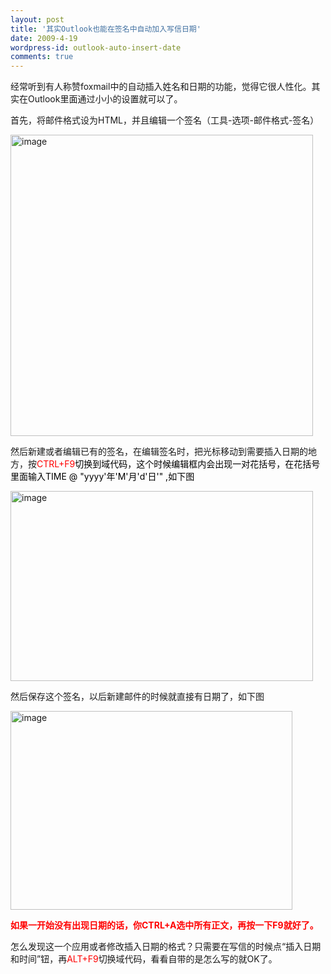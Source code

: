 ```yaml
---
layout: post
title: '其实Outlook也能在签名中自动加入写信日期'
date: 2009-4-19
wordpress-id: outlook-auto-insert-date
comments: true
---
```

经常听到有人称赞foxmail中的自动插入姓名和日期的功能，觉得它很人性化。其实在Outlook里面通过小小的设置就可以了。

首先，将邮件格式设为HTML，并且编辑一个签名（工具-选项-邮件格式-签名）

<a href="http://laoyang.yo2.cn/wp-content/uploads/300/30018/2009/04/image.png"><img style="border-right: 0px; border-top: 0px; display: inline; border-left: 0px; border-bottom: 0px" title="image" src="http://laoyang.yo2.cn/wp-content/uploads/300/30018/2009/04/image-thumb.png" border="0" alt="image" width="484" height="482" /></a>

然后新建或者编辑已有的签名，在编辑签名时，把光标移动到需要插入日期的地方，按<span style="color: #ff0000;">CTRL+F9</span><span style="color: #000000;">切换到域代码，这个时候编辑框内会出现一对花括号，在花括号里面输入TIME @ "yyyy'年'M'月'd'日'" ,如下图</span>

<a href="http://laoyang.yo2.cn/wp-content/uploads/300/30018/2009/04/image1.png"><img style="border-right: 0px; border-top: 0px; display: inline; border-left: 0px; border-bottom: 0px" title="image" src="http://laoyang.yo2.cn/wp-content/uploads/300/30018/2009/04/image-thumb1.png" border="0" alt="image" width="484" height="304" /></a>

然后保存这个签名，以后新建邮件的时候就直接有日期了，如下图

<a href="http://laoyang.yo2.cn/wp-content/uploads/300/30018/2009/04/image2.png"><img style="border-right: 0px; border-top: 0px; display: inline; border-left: 0px; border-bottom: 0px" title="image" src="http://laoyang.yo2.cn/wp-content/uploads/300/30018/2009/04/image-thumb2.png" border="0" alt="image" width="451" height="318" /></a>

<strong><span style="color: #ff0000;">如果一开始没有出现日期的话，你CTRL+A选中所有正文，再按一下F9就好了。</span></strong>

怎么发现这一个应用或者修改插入日期的格式？只需要在写信的时候点“插入日期和时间”钮，再<span style="color: #ff0000;">ALT+F9</span>切换域代码，看看自带的是怎么写的就OK了。

